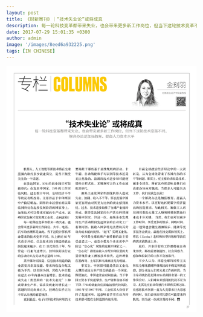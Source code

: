 ```yaml
---
layout: post
title: 《财新周刊》｜“技术失业论”或将成真
description: 每一轮科技变革都带来失业，也会带来更多新工作岗位，但当下这轮技术变革不同，解决办法是加强教育，提高人力资本水平
date: 2017-07-29 15:01:35 +0300
author: admin
image: '/images/8eed6a932225.png'
tags: [IN CHINESE]
---
```

<a href="/pdf/p33-37.pdf" target="_blank">
  <img src="/images/-xvby9lmegzswga0v-1.jpg" alt="Xin" style="cursor: pointer;" />
</a>
